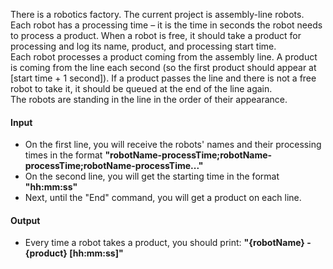 There is a robotics factory. The current project is assembly-line robots.  
Each robot has a processing time – it is the time in seconds the robot needs to process a product. When a robot is free, it should take a product for processing and log its name, product, and processing start time.  
Each robot processes a product coming from the assembly line. A product is coming from the line each second (so the first product should appear at [start time + 1  second]). If a product passes the line and there is not a free robot to take it, it should be queued at the end of the line again.  
The robots are standing in the line in the order of their appearance.  
#### Input
-	On the first line, you will receive the robots' names and their processing times in the format **"robotName-processTime;robotName-processTime;robotName-processTime..."**
-	On the second line, you will get the starting time in the format **"hh:mm:ss"**
-	Next, until the "End" command, you will get a product on each line.
#### Output 
-	Every time a robot takes a product, you should print: **"{robotName} - {product} [hh:mm:ss]"**
